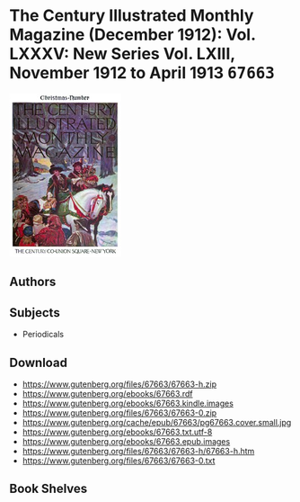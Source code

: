# The Century Illustrated Monthly Magazine (December 1912): Vol. LXXXV: New Series Vol. LXIII, November 1912 to April 1913 <kbd>67663</kbd>

![](./cover.medium.jpg "")

## Authors



## Subjects


 - Periodicals

## Download


 - https://www.gutenberg.org/files/67663/67663-h.zip
 - https://www.gutenberg.org/ebooks/67663.rdf
 - https://www.gutenberg.org/ebooks/67663.kindle.images
 - https://www.gutenberg.org/files/67663/67663-0.zip
 - https://www.gutenberg.org/cache/epub/67663/pg67663.cover.small.jpg
 - https://www.gutenberg.org/ebooks/67663.txt.utf-8
 - https://www.gutenberg.org/ebooks/67663.epub.images
 - https://www.gutenberg.org/files/67663/67663-h/67663-h.htm
 - https://www.gutenberg.org/files/67663/67663-0.txt

## Book Shelves


